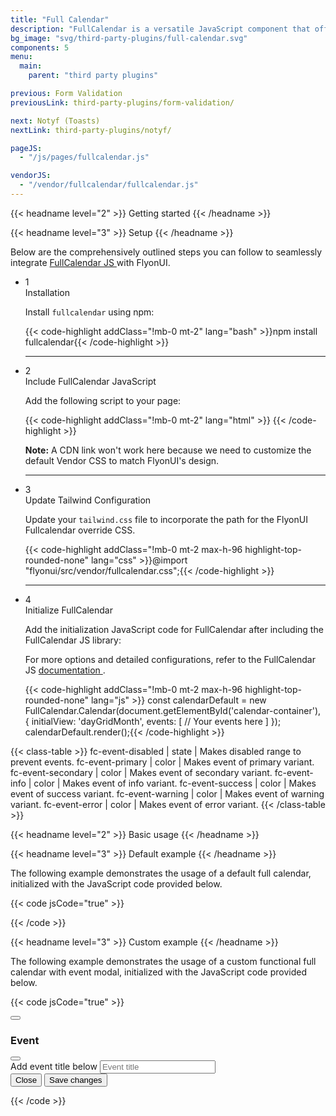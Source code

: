 ```yaml
---
title: "Full Calendar"
description: "FullCalendar is a versatile JavaScript component that offers a dynamic, customizable interface for displaying events in monthly, weekly, or daily views."
bg_image: "svg/third-party-plugins/full-calendar.svg"
components: 5
menu:
  main:
    parent: "third party plugins"

previous: Form Validation
previousLink: third-party-plugins/form-validation/

next: Notyf (Toasts)
nextLink: third-party-plugins/notyf/

pageJS:
  - "/js/pages/fullcalendar.js"

vendorJS:
  - "/vendor/fullcalendar/fullcalendar.js"
---
```


<!-------------------- Getting started -------------------->

{{< headname level="2" >}} Getting started {{< /headname >}}

<!-- Setup -->

{{< headname level="3" >}} Setup {{< /headname >}}

Below are the comprehensively outlined steps you can follow to seamlessly integrate <a href="https://fullcalendar.io/" target="_blank" class="link link-primary font-semibold">FullCalendar JS </a> with FlyonUI.

<ul class="timeline timeline-snap-icon timeline-compact timeline-vertical w-full mb-12 ps-0">
  <!-- Installation -->
  <li class="mt-0 mb-0 ps-0">
    <div class="timeline-middle mb-2">
      <span class="text-base-content flex size-7 items-center justify-center rounded-full border border-base-content/20 font-semibold">
        1
      </span>
    </div>
    <div class="timeline-end mb-0 w-full rounded-lg p-4 m-0">
      <div class="text-base-content mb-3 font-semibold">Installation</div>
      <p>Install <code>fullcalendar</code> using npm:</p>
      {{< code-highlight addClass="!mb-0 mt-2" lang="bash" >}}npm install fullcalendar{{< /code-highlight >}}
    </div>
    <hr class="rounded-none border-transparent !w-0.5" />
  </li>

  <!-- Include Third-Party JS -->
  <li class="mt-0 mb-0 ps-0">
    <div class="timeline-middle mb-2">
      <span class="text-base-content flex size-7 items-center justify-center rounded-full border border-base-content/20 font-semibold">
        2
      </span>
    </div>
    <div class="timeline-end mb-0 w-full rounded-lg p-4 m-0">
      <div class="text-base-content mb-3 font-semibold">Include FullCalendar JavaScript</div>
      <p>Add the following script to your page:</p>
      {{< code-highlight addClass="!mb-0 mt-2" lang="html" >}} <script src="../path/to/fullcalendar/index.global.js"></script> {{< /code-highlight >}}
      <p class="!mt-4">
        <strong>Note:</strong> A CDN link won't work here because we need to customize the default Vendor CSS to match FlyonUI's design.
      </p>
    </div>
    <hr class="!w-0.5 rounded-none border-transparent" />
  </li>

  <!-- Tailwind Configuration -->
  <li class="mt-0 mb-0 ps-0">
    <div class="timeline-middle mb-2">
      <span class="text-base-content flex size-7 items-center justify-center rounded-full border border-base-content/20 font-semibold">
        3
      </span>
    </div>
    <div class="timeline-end mb-0 w-full rounded-lg p-4 m-0">
      <div class="text-base-content mb-3 font-semibold">Update Tailwind Configuration</div>
      <p>Update your <code>tailwind.css</code> file to incorporate the path for the FlyonUI Fullcalendar override CSS.</p>
      {{< code-highlight addClass="!mb-0 mt-2 max-h-96 highlight-top-rounded-none" lang="css" >}}@import "flyonui/src/vendor/fullcalendar.css";{{< /code-highlight >}}
    </div>
    <hr class="!w-0.5 rounded-none border-transparent" />
  </li>

  <!-- Initialization & Configuration -->
  <li class="mt-0 mb-0 ps-0">
    <div class="timeline-middle mb-2">
      <span class="text-base-content flex size-7 items-center justify-center rounded-full border border-base-content/20 font-semibold">
        4
      </span>
    </div>
    <div class="timeline-end mb-0 w-full rounded-lg p-4 m-0">
      <div class="text-base-content mb-3 font-semibold">Initialize FullCalendar</div>
      <p>Add the initialization JavaScript code for FullCalendar after including the FullCalendar JS library:</p>
      <p>For more options and detailed configurations, refer to the FullCalendar JS <a href="https://fullcalendar.io/docs/getting-started" class="link link-primary inline-flex items-center gap-1" target="_blank">documentation <span class="icon-[tabler--external-link]"></span></a>.</p>
      {{< code-highlight addClass="!mb-0 mt-2 max-h-96 highlight-top-rounded-none" lang="js" >}}
const calendarDefault = new FullCalendar.Calendar(document.getElementById('calendar-container'), {
  initialView: 'dayGridMonth',
  events: [
        // Your events here
  ]
});
calendarDefault.render();{{< /code-highlight >}}
    </div>
  </li>
</ul>

<!-- Class table -->

{{< class-table >}}
fc-event-disabled | state | Makes disabled range to prevent events.
fc-event-primary | color | Makes event of primary variant.
fc-event-secondary | color | Makes event of secondary variant.
fc-event-info | color | Makes event of info variant.
fc-event-success | color | Makes event of success variant.
fc-event-warning | color | Makes event of warning variant.
fc-event-error | color | Makes event of error variant.
{{< /class-table >}}

<!-------------------- Basic usage -------------------->

{{< headname level="2" >}} Basic usage {{< /headname >}}

<!-- Default -->

{{< headname level="3" >}} Default example {{< /headname >}}

The following example demonstrates the usage of a default full calendar, initialized with the JavaScript code provided below.

{{< code jsCode="true" >}}

<div class="card flex not-prose p-4 w-full">
  <div id='calendar' class="w-full"></div>
</div>

<!-- Js -->
<script>
document.addEventListener('DOMContentLoaded', function () {
  const calendarDefaultExample = document.getElementById('calendar')
  const eventDay = new Date()
  const calendarDefault = new FullCalendar.Calendar(calendarDefaultExample, {
    initialView: 'dayGridMonth',
    buttonText: {
      today: 'Today'
    },
    events: [
      {
        title: 'Learn JavaScript',
        start: eventDay.toISOString().split('T')[0],
        classNames: ['fc-event-primary']
      }
    ]
  })
})
calendarDefault.render()
</script>

{{< /code >}}

<!-- Custom example -->

{{< headname level="3" >}} Custom example {{< /headname >}}

The following example demonstrates the usage of a custom functional full calendar with event modal, initialized with the JavaScript code provided below.

{{< code jsCode="true" >}}

<div class="card flex not-prose p-4 w-full">
<div id="calendar-custom"></div>
</div>
<!-- Modal Button (Hidden) -->

<button type="button" class="btn hidden" id="modalTrigger"  aria-haspopup="dialog" aria-expanded="false" aria-controls="calendar-event-modal" data-overlay="#calendar-event-modal"></button>

<!-- Modal -->
<div id="calendar-event-modal" class="overlay modal overlay-open:opacity-100 overlay-open:duration-300 hidden" role="dialog" tabindex="-1">
  <div class="modal-dialog overlay-open:opacity-100 overlay-open:duration-300">
    <div class="modal-content">
      <div class="modal-header">
        <h3 class="modal-title" id="modalTitle">Event</h3>
        <button type="button" class="btn btn-text btn-circle btn-sm absolute end-3 top-3" aria-label="Close" data-overlay="#calendar-event-modal"><span class="icon-[tabler--x] size-4"></span></button>
      </div>
      <form id="eventForm">
        <div class="modal-body pt-0">
          <div class="mb-4">
            <label class="label-text" for="eventTitle"> Add event title below </label>
            <input type="text" id="eventTitle" class="input" placeholder="Event title" required />
          </div>
        </div>
        <div class="modal-footer">
          <button type="button" class="btn btn-soft btn-secondary" data-overlay="#calendar-event-modal">Close</button>
          <button type="submit" class="btn btn-primary">Save changes</button>
        </div>
      </form>
    </div>
  </div>
</div>

<!-- Js -->
<script>
document.addEventListener('DOMContentLoaded', function () {
  const calendarCustomExample = document.getElementById('calendar-custom')
  let selectedEvent = null
  let selectedDateInfo = null
  function addDays(date, days) {
    const result = new Date(date)
    result.setDate(result.getDate() + days)
    return result
  }
  function formatDate(date) {
    return date.toLocaleDateString('en-GB', {
      day: 'numeric',
      month: 'long',
      year: 'numeric'
    })
  }
  const today = new Date()
  const events = [
    {
      title: 'Past Event',
      start: addDays(today, -2).toISOString().split('T')[0],
      classNames: ['fc-event-info']
    },
    {
      title: 'All Day Event',
      start: addDays(today, 2).toISOString().split('T')[0],
      classNames: ['fc-event-info']
    },
    {
      title: 'Long Event',
      start: addDays(today, 2).toISOString().split('T')[0],
      end: addDays(today, 5).toISOString().split('T')[0],
      classNames: ['fc-event-primary']
    },
    {
      title: 'Confirm tech stack',
      start: addDays(today, 0).toISOString().split('T')[0] + 'T10:00:00',
      end: addDays(today, 0).toISOString().split('T')[0] + 'T18:00:00',
      classNames: ['fc-event-success']
    },
    {
      groupId: '999',
      title: 'Coding session',
      start: addDays(today, 1).toISOString().split('T')[0] + 'T16:00:00',
      classNames: ['fc-event-secondary']
    },
    {
      groupId: '999',
      title: 'Coding session',
      start: addDays(today, 8).toISOString().split('T')[0] + 'T16:00:00',
      classNames: ['fc-event-secondary']
    },
    {
      title: 'Conference',
      start: addDays(today, 9).toISOString().split('T')[0],
      end: addDays(today, 10).toISOString().split('T')[0],
      classNames: ['fc-event-primary']
    },
    {
      title: 'Meeting',
      start: addDays(today, 9).toISOString().split('T')[0] + 'T10:30:00',
      end: addDays(today, 9).toISOString().split('T')[0] + 'T12:30:00',
      classNames: ['fc-event-error']
    },
    {
      title: 'Lunch',
      start: addDays(today, 9).toISOString().split('T')[0] + 'T12:40:00',
      classNames: ['fc-event-warning']
    },
    {
      title: 'Meeting',
      start: addDays(today, 9).toISOString().split('T')[0] + 'T14:30:00',
      classNames: ['fc-event-error']
    },
    {
      title: 'Picnic',
      start: addDays(today, 12).toISOString().split('T')[0],
      classNames: ['fc-event-success']
    },
    {
      title: 'Yoga',
      start: addDays(today, 15).toISOString().split('T')[0],
      classNames: ['fc-event-info']
    },
    {
      title: 'Credit Card Payment',
      start: addDays(today, 23).toISOString().split('T')[0],
      end: addDays(today, 24).toISOString().split('T')[0],
      classNames: ['fc-event-warning']
    },
    {
      title: 'Meeting with client',
      start: addDays(today, 27).toISOString().split('T')[0],
      classNames: ['fc-event-success']
    },
    {
      start: addDays(today, 17).toISOString().split('T')[0],
      end: addDays(today, 20).toISOString().split('T')[0],
      display: 'background',
      classNames: ['fc-event-disabled']
    }
  ]
  const calendarCustom = new FullCalendar.Calendar(calendarCustomExample, {
    initialView: 'dayGridMonth',
    initialDate: today.toISOString().split('T')[0],
    editable: true,
    dragScroll: true,
    dayMaxEvents: 2,
    direction: 'ltr', // use 'rtl' for right-to-left language support
    eventResizableFromStart: true,
    selectable: true,
    headerToolbar: {
      left: 'prev,next title',
      right: 'dayGridMonth,timeGridWeek,timeGridDay,listMonth'
    },
    buttonText: {
      month: 'Month',
      week: 'Week',
      day: 'Day',
      list: 'List'
    },
    events: events,
    select: function (info) {
      // Check if the selected range overlaps with the blocked range
      const blockedStart = addDays(today, 17).getTime()
      const blockedEnd = addDays(today, 20).getTime()
      const selectedStart = info.start.getTime()
      const selectedEnd = info.end ? info.end.getTime() : selectedStart
      if (
        (selectedStart < blockedEnd && selectedEnd > blockedStart) ||
        (selectedEnd > blockedStart && selectedStart < blockedEnd)
      ) {
        alert('Events cannot be added in the blocked date range.')
        calendarCustom.unselect()
        return
      }
      selectedEvent = null
      selectedDateInfo = info
      document.getElementById('modalTitle').textContent = `${formatDate(info.start)}`
      document.getElementById('eventForm').reset()
      document.getElementById('modalTrigger').click()
    },
    eventClick: function (info) {
      selectedEvent = info.event
      document.getElementById('modalTitle').textContent = `${formatDate(info.event.start)}`
      document.getElementById('eventTitle').value = info.event.title
      document.getElementById('modalTrigger').click()
    },
    eventTimeFormat: {
      hour: '2-digit',
      minute: '2-digit',
      hour12: false // This will use the 24-hour format
    },
    allDayText: 'All day'
  })
  calendarCustom.render()
  document.getElementById('eventForm').addEventListener('submit', function (e) {
    e.preventDefault()
    const title = document.getElementById('eventTitle').value
    if (title) {
      if (selectedEvent) {
        selectedEvent.setProp('title', title)
      } else {
        calendarCustom.addEvent({
          title: title,
          start: selectedDateInfo.startStr,
          end: selectedDateInfo.endStr,
          allDay: true
        })
      }
      HSOverlay.close('#calendar-event-modal')
    }
  })
})
</script>

{{< /code >}}
